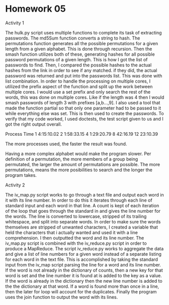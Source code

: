Homework 05
===========

Activity 1

The hulk.py script uses multiple functions to complete its task of extracting passwords. The md5Sum function converts a string to hash. The permutations function generates all the possible permutations for a given length from a given alphabet. This is done through recursion. Then the smash function utilizes both of these, generating hashes for all possible password permutations of a given length. This is how I got the list of passwords to find. Then, I compared the possible hashes to the actual hashes from the link in order to see if any matched. if they did, the actual password was returned and put into the passwords list. This was done with list combination. In order to handle the processing on multiple cores, I utilized the prefix aspect of the function and split up the work between multiple cores. I would use a set prefix and only search the rest of the words, this was done on multiple cores. Like if the length was 4 then I would smash passwords of length 3 with prefixes [a,b...,9]. I also used a tool that made the function partial so that only one parameter had to be passed to it while everything else was set. This is then used to create the passwords. To verify that my code worked, I used doctests, the test script given to us and I got the right output overall. 

Process	          Time
1     		  4:15:10.02
2     		  1:58:33.15
4     		  1:29:20.79
8     		  42:16.19
12   		  23:10.39

The more processes used, the faster the result was found.

Having a more complex alphabet would make the program slower. Per definition of a permutation, the more members of a group being permutated, the larger the amount of permutations are possible. The more permutations, means the more posibilities to search and the longer the program takes.

Activity 2

The iv_map.py script works to go through a text file and output each word in it with its line number. In order to do this it iterates through each line of standard input and each word in that line. A count is kept of each iteration of the loop that goes through the standard in and gives the line number for the words. The line is converted to lowercase, stripped of its trailing whitespace, and split into separate words.  In order to make sure the words themselves are stripped of unwanted characters, I created a variable that held the characters that i actually wanted and used it with a line comprehension. I then outputted the word and its line number. The iv_map.py script is combined with the iv_reduce.py script in order to produce a MapReduce. The script iv_reduce.py works to aggregate the data and give a list of line numbers for a given word instead of a separate listing for each word in the text file. This is accomplished by taking the standard input from the iv_map script parsing the line for a word and its line number. If the word is not already in the dictionary of counts, then a new key for that word is set and the line number it is found at is added to the key as a value. If the word is already in the dictionary then the new line number is added to the the dictionary at that word. If a word is found more than once in a line, then the later for loop will account for the duplicates. Finally the program uses the join function to output the word with its lines. 